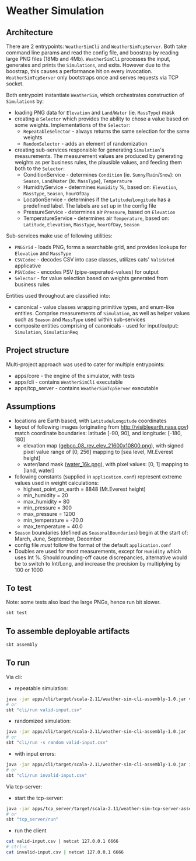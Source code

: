 Weather Simulation
==================

Architecture
------------

There are 2 entrypoints: `WeatherSimCli` and `WeatherSimTcpServer`. Both take command line params and read the config file, and boostrap by reading large PNG files (18Mb and 4Mb). `WeatherSimCli` processes the input, generates and prints the `Simulations`, and exits. However due to the boostrap, this causes a performance hit on every invocation. `WeatherSimTcpServer` only bootstraps once and serves requests via TCP socket.

Both entrypoint instantiate `WeatherSim`, which orchestrates construction of `Simulation`s by:

* loading PNG data for `Elevation` and `Land`/`Water` (ie. `MassType`) mask
* creating a `Selector` which provides the ability to chose a value based on some weights. Implementations of the `Selector`:
  * `RepeatableSelector` - always returns the same selection for the same weights
  * `RandomSelector` - adds an element of randomization 
* creating sub-services responsible for generating `Simulation`'s measurements. The measurement values are produced by generating weights as per business rules, the plausible values, and feeding them both to the `Selector`:
  * ConditionService - determines `Condition` (ie. `Sunny`/`Rain`/`Snow`): on `Season`, `Land`/`Water` (ie. `MassType`), `Temperature` 
  * HumidityService - determines `Humidity` %, based on: `Elevation`, `MassType`, `Season`, `hourOfDay`
  * LocationService - determines if the `Latitude`/`Longitude` has a predefined label. The labels are set up in the config file
  * PressureService - determines air `Pressure`, based on `Elevation`
  * TemperatureService - determines air `Temperature`, based on: `Latitude`, `Elevation`, `MassType`, `hourOfDay`, `Season`

Sub-services make use of following utilities:

* `PNGGrid` - loads PNG, forms a searchable grid, and provides lookups for `Elevation` and `MassType`
* `CSVCodec` - decodes CSV into case classes, utilizes cats' `Validated` applicative
* `PSVCodec` - encodes PSV (pipe-seperated-values) for output
* `Selector` - for value selection based on weights generated from business rules

Entities used throughout are classified into:

* canonical - value classes wrapping primitive types, and enum-like entities. Comprise measurements of `Simulation`, as well as helper values such as `Season` and `MassType` used within sub-services
* composite entities comprising of canonicals - used for input/output: `Simulation`, `SimulationReq`


Project structure
-----------------

Multi-project approach was used to cater for multiple entrypoints:

* apps/core - the engine of the simulator, with tests
* apps/cli - contains `WeatherSimCli` executable
* apps/tcp_server - contains `WeatherSimTcpServer` executable


Assumptions
-----------

* locations are Earth based, with `Latitude`/`Longitude` coordinates
* layout of following images (originating from http://visibleearth.nasa.gov) match coordinate boundaries: latitude [-90, 90], and longitude: [-180, 180]
  * elevation map ([gebco_08_rev_elev_21600x10800.png](apps/core/src/main/resources/gebco_08_rev_elev_21600x10800.png)), with signed pixel value range of [0, 256] mapping to [sea level, Mt.Everest height]
  * water/land mask ([water_16k.png](apps/core/src/main/resources/water_16k.png)), with pixel values: [0, 1] mapping to [land, water]
* following constants (supplied in `application.conf`) represent extreme values used in weight calculations:
  * highest_point_on_earth = 8848 (Mt.Everest height)
  * min_humidity = 20
  * max_humidity = 80
  * min_pressure = 300
  * max_pressure = 1200
  * min_temperature = -20.0
  * max_temperature = 40.0
* `Season` boundaries (defined as `SeasonalBoundaries`) begin at the start of: March, June, September, December
* config file *must* follow the format of the default `application.conf`
* Doubles are used for most measurements, except for `Humidity` which uses Int %. Should rounding-off cause discrepancies, alternative would be to switch to Int/Long, and increase the precision by multiplying by 100 or 1000 


To test
-------

Note: some tests also load the large PNGs, hence run bit slower. 
```bash
sbt test
```

To assemble deployable artifacts
--------------------------------
```bash
sbt assembly
```

To run
------

Via cli:

* repeatable simulation:
```bash
java -jar apps/cli/target/scala-2.11/weather-sim-cli-assembly-1.0.jar valid-input.csv
# or
sbt "cli/run valid-input.csv"
```
    
* randomized simulation:
```bash
java -jar apps/cli/target/scala-2.11/weather-sim-cli-assembly-1.0.jar -s random valid-input.csv
# or
sbt "cli/run -s random valid-input.csv"
```

* with input errors:
```bash
java -jar apps/cli/target/scala-2.11/weather-sim-cli-assembly-1.0.jar invalid-input.csv
# or
sbt "cli/run invalid-input.csv"
```

Via tcp-server:

* start the tcp-server:
```bash
java -jar apps/tcp_server/target/scala-2.11/weather-sim-tcp-server-assembly-1.0.jar
# or
sbt "tcp_server/run"
```    

* run the client
```bash    
cat valid-input.csv | netcat 127.0.0.1 6666
# ctrl-c
cat invalid-input.csv | netcat 127.0.0.1 6666
```
